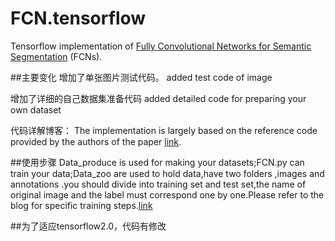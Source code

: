 
# FCN.tensorflow
Tensorflow implementation of [Fully Convolutional Networks for Semantic Segmentation](http://arxiv.org/pdf/1605.06211v1.pdf) (FCNs). 

##主要变化
增加了单张图片测试代码。
added test code of image

增加了详细的自己数据集准备代码
added detailed code for preparing your own dataset

代码详解博客：
The implementation is largely based on the reference code provided by the authors of the paper [link](https://blog.csdn.net/qq_40994943/article/details/85042028). 

##使用步骤
Data_produce is used for making your datasets;FCN.py can train your data;Data_zoo are used to hold data,have two folders
,images and annotations .you should divide into training set and test set,the name of original image and the label must
correspond one by one.Please refer to the blog  for specific training steps.[link](https://blog.csdn.net/qq_40994943/article/details/85041493)


##为了适应tensorflow2.0，代码有修改





